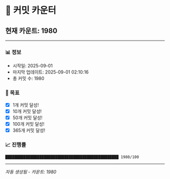 # 🔢 커밋 카운터

## 현재 카운트: 1980

---

### 📊 정보
- 시작일: 2025-09-01
- 마지막 업데이트: 2025-09-01 02:10:16
- 총 커밋 수: 1980

### 🎯 목표
- [x] 1개 커밋 달성!
- [x] 10개 커밋 달성!
- [x] 50개 커밋 달성!
- [x] 100개 커밋 달성!
- [x] 365개 커밋 달성!

### 📈 진행률
```
██████████████████████████████████████████████████ 1980/100
```

---
*자동 생성됨 - 카운트: 1980*
